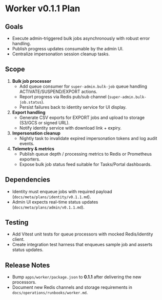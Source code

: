# Worker v0.1.1 Plan

## Goals
- Execute admin-triggered bulk jobs asynchronously with robust error handling.
- Publish progress updates consumable by the admin UI.
- Centralize impersonation session cleanup tasks.

## Scope
1. **Bulk job processor**
   - Add queue consumer for `super-admin.bulk-job` queue handling ACTIVATE/SUSPEND/EXPORT actions.
   - Report progress via Redis pub/sub channel (`super-admin.bulk-job.status`).
   - Persist failures back to identity service for UI display.
2. **Export handling**
   - Generate CSV exports for EXPORT jobs and upload to storage (S3/GCS or signed URL).
   - Notify identity service with download link + expiry.
3. **Impersonation cleanup**
   - Nightly task to invalidate expired impersonation tokens and log audit events.
4. **Telemetry & metrics**
   - Publish queue depth / processing metrics to Redis or Prometheus exporters.
   - Expose bulk job status feed suitable for Tasks/Portal dashboards.

## Dependencies
- Identity must enqueue jobs with required payload (`docs/meta/plans/identity/v0.1.1.md`).
- Admin UI expects real-time status updates (`docs/meta/plans/admin/v0.1.1.md`).

## Testing
- Add Vitest unit tests for queue processors with mocked Redis/identity client.
- Create integration test harness that enqueues sample job and asserts status updates.

## Release Notes
- Bump `apps/worker/package.json` to **0.1.1** after delivering the new processors.
- Document new Redis channels and storage requirements in `docs/operations/runbooks/worker.md`.

